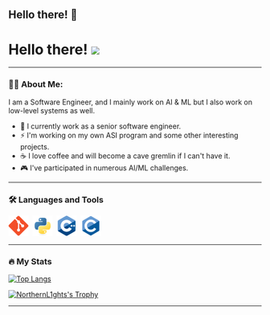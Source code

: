 ## Hello there! 👋

<div id="header">
    <h1>
        Hello there! 
        <img src="https://media.giphy.com/media/hvRJCLFzcasrR4ia7z/giphy.gif" width="30px"/>
    </h1>
</div>

---

### 👨‍💻 About Me:
I am a Software Engineer, and I mainly work on AI & ML but I also work on low-level systems as well.

- 💼 I currently work as a senior software engineer.
- ⚡ I'm working on my own ASI program and some other interesting projects.
- ☕ I love coffee and will become a cave gremlin if I can't have it.
- 🎮 I've participated in numerous AI/ML challenges.

---

### 🛠️ Languages and Tools
<div>
  <img src="https://github.com/devicons/devicon/blob/master/icons/git/git-original.svg" title="Git" alt="Git" width="40" height="40"/>&nbsp;
  <img src="https://github.com/devicons/devicon/blob/master/icons/python/python-original.svg" title="Python" alt="Python" width="40" height="40"/>&nbsp;
  <img src="https://github.com/devicons/devicon/blob/master/icons/cplusplus/cplusplus-original.svg" title="C++" alt="C++" width="40" height="40"/>&nbsp;
  <img src="https://github.com/devicons/devicon/blob/master/icons/c/c-original.svg" title="C" alt="C" width="40" height="40"/>&nbsp;
</div>

---

### 🔥 My Stats

[![Top Langs](https://github-readme-stats.vercel.app/api/top-langs/?username=NorthernL1ghts&show_icons=true&theme=dark)](https://github.com/anuraghazra/github-readme-stats)

[![NorthernL1ghts's Trophy](https://github-profile-trophy.vercel.app/?username=NorthernL1ghts&theme=darkhub&title=-Stars,-Followers,-Issues,-Reviews,-Commits,-PullRequest)](https://github.com/ryo-ma/github-profile-trophy)

---
